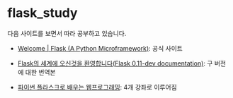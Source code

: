 # flask_study

다음 사이트를 보면서 따라 공부하고 있습니다.

* [Welcome | Flask (A Python Microframework)](http://http://flask.pocoo.org/): 공식 사이트

* [Flask의 세계에 오신것을 환영합니다(Flask 0.11-dev documentation)](http://flask-docs-kr.readthedocs.io/ko/latest/): 구 버전에 대한 번역본

* [파이썬 플라스크로 배우는 웹프로그래밍](http://abcds.kr/%ED%8C%8C%EC%9D%B4%EC%8D%AC-%ED%94%8C%EB%9D%BC%EC%8A%A4%ED%81%AC%EB%A1%9C-%EB%B0%B0%EC%9A%B0%EB%8A%94-%EC%9B%B9%ED%94%84%EB%A1%9C%EA%B7%B8%EB%9E%98%EB%B0%8D/#comment-29): 4개 강좌로 이루어짐
